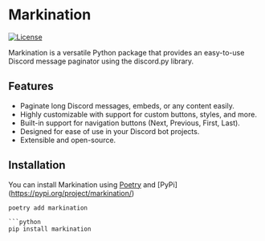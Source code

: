 # Markination

[![License](https://img.shields.io/badge/License-MIT-blue.svg)](https://opensource.org/licenses/MIT)

Markination is a versatile Python package that provides an easy-to-use Discord message paginator using the discord.py library.

## Features

- Paginate long Discord messages, embeds, or any content easily.
- Highly customizable with support for custom buttons, styles, and more.
- Built-in support for navigation buttons (Next, Previous, First, Last).
- Designed for ease of use in your Discord bot projects.
- Extensible and open-source.

## Installation

You can install Markination using [Poetry](https://python-poetry.org/) and [PyPi] (https://pypi.org/project/markination/)

```shell
poetry add markination

```python
pip install markination



